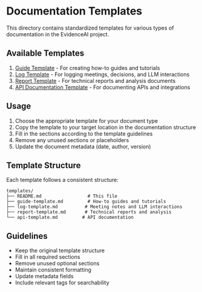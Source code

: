 # Documentation Templates

This directory contains standardized templates for various types of documentation in the EvidenceAI project.

## Available Templates

1. [Guide Template](guide-template.md) - For creating how-to guides and tutorials
2. [Log Template](log-template.md) - For logging meetings, decisions, and LLM interactions
3. [Report Template](report-template.md) - For technical reports and analysis documents
4. [API Documentation Template](api-template.md) - For documenting APIs and integrations

## Usage

1. Choose the appropriate template for your document type
2. Copy the template to your target location in the documentation structure
3. Fill in the sections according to the template guidelines
4. Remove any unused sections or placeholders
5. Update the document metadata (date, author, version)

## Template Structure

Each template follows a consistent structure:

```
templates/
├── README.md                 # This file
├── guide-template.md         # How-to guides and tutorials
├── log-template.md          # Meeting notes and LLM interactions
├── report-template.md       # Technical reports and analysis
└── api-template.md         # API documentation
```

## Guidelines

- Keep the original template structure
- Fill in all required sections
- Remove unused optional sections
- Maintain consistent formatting
- Update metadata fields
- Include relevant tags for searchability
